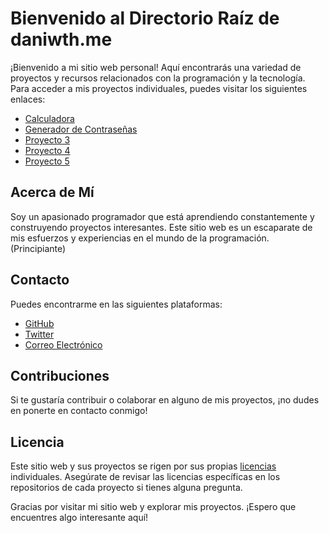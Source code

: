 # Bienvenido al Directorio Raíz de daniwth.me

¡Bienvenido a mi sitio web personal! Aquí encontrarás una variedad de proyectos y recursos relacionados con la programación y la tecnología. Para acceder a mis proyectos individuales, puedes visitar los siguientes enlaces:

- [Calculadora](https://daniwth.me/calculator)
- [Generador de Contraseñas](https://daniwth.me/passwordgenerator)
- [Proyecto 3](https://daniwth.me/proyecto3)
- [Proyecto 4](https://daniwth.me/proyecto4)
- [Proyecto 5](https://daniwth.me/proyecto5)

## Acerca de Mí

Soy un apasionado programador que está aprendiendo constantemente y construyendo proyectos interesantes. Este sitio web es un escaparate de mis esfuerzos y experiencias en el mundo de la programación. (Principiante)

## Contacto

Puedes encontrarme en las siguientes plataformas:

- [GitHub](https://github.com/daniwth)
- [Twitter](https://twitter.com/danii_wtkd)
- [Correo Electrónico](danielmunozmartinez368@gmail.com)

## Contribuciones

Si te gustaría contribuir o colaborar en alguno de mis proyectos, ¡no dudes en ponerte en contacto conmigo!

## Licencia

Este sitio web y sus proyectos se rigen por sus propias [licencias](https://daniwth.me/license) individuales. Asegúrate de revisar las licencias específicas en los repositorios de cada proyecto si tienes alguna pregunta.

Gracias por visitar mi sitio web y explorar mis proyectos. ¡Espero que encuentres algo interesante aquí!
